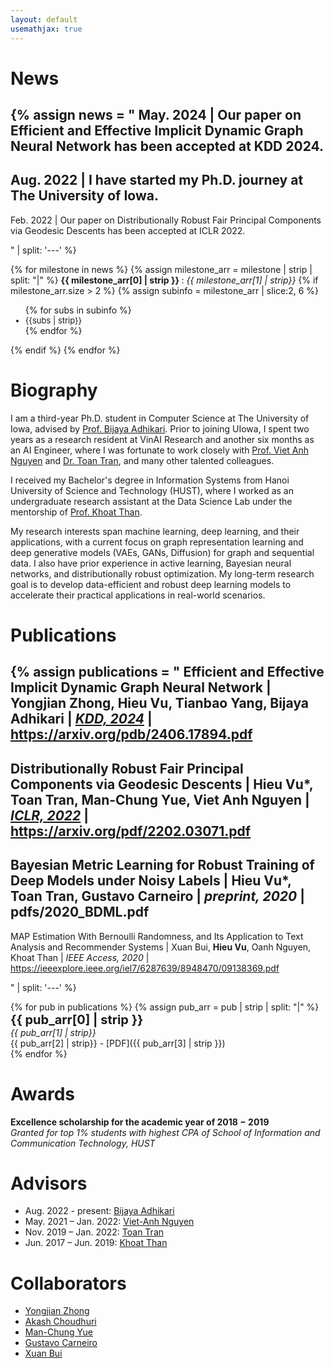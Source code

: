 ```yaml
---
layout: default
usemathjax: true
---
```



# News

{% 
assign news = "
May. 2024 | Our paper on Efficient and Effective Implicit Dynamic Graph Neural Network has been accepted at KDD 2024.
---
Aug. 2022 | I have started my Ph.D. journey at The University of Iowa.
---
Feb. 2022 | Our paper on Distributionally Robust Fair Principal Components via Geodesic Descents has been accepted at ICLR 2022.

" | split: '---' 
%}

{% for milestone in news %}
{% assign milestone_arr = milestone | strip | split: "|" %}
__<span> {{ milestone_arr[0] | strip }} </span>__ : *{{ milestone_arr[1] | strip}}* 
{% if milestone_arr.size > 2 %}
{% assign subinfo = milestone_arr | slice:2, 6 %}
<ul>
{% for subs in subinfo %}
<li style="font-size: small;"> {{subs | strip}} </li>
{% endfor %}
</ul>
{% endif %}
{% endfor %}


# Biography

I am a third-year Ph.D. student in Computer Science at The University of Iowa, advised by [Prof. Bijaya Adhikari](https://cs.uiowa.edu/people/bijaya-adhikari). Prior to joining UIowa, I spent two years as a research resident at VinAI Research and another six months as an AI Engineer, where I was fortunate to work closely with [Prof. Viet Anh Nguyen](https://vietanhnguyen.net) and [Dr. Toan Tran](https://researchers.adelaide.edu.au/profile/toan.m.tran), and many other talented colleagues. 

I received my Bachelor's degree in Information Systems from Hanoi University of Science and Technology (HUST), where I worked as an undergraduate research assistant at the Data Science Lab under the mentorship of [Prof. Khoat Than](https://scholar.google.com.vn/citations?user=z2_6ZRYAAAAJ).

My research interests span machine learning, deep learning, and their applications, with a current focus on graph representation learning and deep generative models (VAEs, GANs, Diffusion) for graph and sequential data. I also have prior experience in active learning, Bayesian neural networks, and distributionally robust optimization. My long-term research goal is to develop data-efficient and robust deep learning models to accelerate their practical applications in real-world scenarios.

<!-- 
{% 
assign biography = "
Aug. 2022 – Present | Ph.D. Student at The University of Iowa.
---
Nov. 2019 – Jun. 2022 | Research Resident & AI Engineer at VinAI Research
---
Jun. 2018 – Apr. 2019 | Software developer at VC Corporation
---
Jun. 2017 – Jun. 2019 | Undergraduate research assistant at Data Science Lab, School of Information and Communication Technology, HUST
---
Aug. 2014 – Mar. 2019 | Student at Hanoi University of Science and Technology (HUST). | I graduated one semester earlier than the standard five-year program with an Excellence Degree of Engineer in Information Systems

" | split: '---' 
%}

{% for milestone in biography %}
{% assign milestone_arr = milestone | strip | split: "|" %}
__<span> {{ milestone_arr[0] | strip }} </span>__ : *{{ milestone_arr[1] | strip}}* 
{% if milestone_arr.size > 2 %}
{% assign subinfo = milestone_arr | slice:2, 6 %}
<ul>
{% for subs in subinfo %}
<li style="font-size: small;"> {{subs | strip}} </li>
{% endfor %}
</ul>
{% endif %}
{% endfor %} -->

# Publications

{% 
assign publications = "
Efficient and Effective Implicit Dynamic Graph Neural Network | 
Yongjian Zhong, __Hieu Vu__, Tianbao Yang, Bijaya Adhikari |
[*KDD, 2024*](https://dl.acm.org/doi/abs/10.1145/3637528.3672026) |
https://arxiv.org/pdb/2406.17894.pdf
---
Distributionally Robust Fair Principal Components via Geodesic Descents |
__Hieu Vu*__, Toan Tran, Man-Chung Yue, Viet Anh Nguyen |
[*ICLR, 2022*](https://openreview.net/forum?id=9NVd-DMtThY) |
https://arxiv.org/pdf/2202.03071.pdf
---
Bayesian Metric Learning for Robust Training of Deep Models under Noisy Labels |
__Hieu Vu*__, Toan Tran, Gustavo Carneiro |
*preprint, 2020* |
pdfs/2020_BDML.pdf
---
MAP Estimation With Bernoulli Randomness, and Its Application to Text Analysis and Recommender Systems |
Xuan Bui, __Hieu Vu__, Oanh Nguyen, Khoat Than |
*IEEE Access, 2020* |
https://ieeexplore.ieee.org/iel7/6287639/8948470/09138369.pdf

" | split: '---' 
%}


{% for pub in publications %}
{% assign pub_arr = pub | strip | split: "|" %}
__<span style='font-size: 20px'> {{ pub_arr[0] | strip }} </span>__ <br> *{{ pub_arr[1] | strip}}* <br> {{ pub_arr[2] | strip}} - [PDF]({{ pub_arr[3] | strip }})<br>
{% endfor %}



# Awards

__Excellence scholarship for the academic year of 2018 − 2019__ <br>
*Granted for top 1% students with highest CPA of School of Information and Communication Technology, HUST*

# Advisors
- Aug. 2022 - present: [Bijaya Adhikari](https://cs.uiowa.edu/people/bijaya-adhikari)
- May. 2021 – Jan. 2022: [Viet-Anh Nguyen](https://vietanhnguyen.net)
- Nov. 2019 – Jan. 2022: [Toan Tran](https://researchers.adelaide.edu.au/profile/toan.m.tran)
- Jun. 2017 – Jun. 2019: [Khoat Than](https://scholar.google.com.vn/citations?user=z2_6ZRYAAAAJ) 

# Collaborators
- [Yongjian Zhong](https://yongjian16.github.io/)
- [Akash Choudhuri](https://soothysay.github.io/)
- [Man-Chung Yue](https://manchungyue.com/)
- [Gustavo Carneiro](https://cs.adelaide.edu.au/~carneiro/)
- [Xuan Bui](https://scholar.google.com.vn/citations?user=DSLkmeUAAAAJ)

